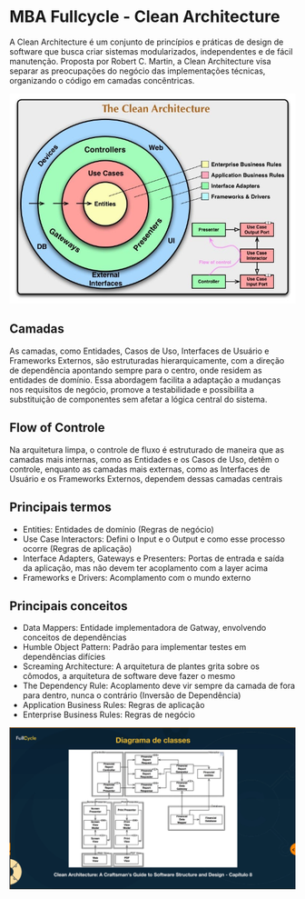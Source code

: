 # MBA Fullcycle - Clean Architecture

A Clean Architecture é um conjunto de princípios e práticas de design de software que busca criar sistemas modularizados, independentes e de fácil manutenção. Proposta por Robert C. Martin, a Clean Architecture visa separar as preocupações do negócio das implementações técnicas, organizando o código em camadas concêntricas.

![Clean Architecture](imagens/clean.jpg)

## Camadas
As camadas, como Entidades, Casos de Uso, Interfaces de Usuário e Frameworks Externos, são estruturadas hierarquicamente, com a direção de dependência apontando sempre para o centro, onde residem as entidades de domínio. Essa abordagem facilita a adaptação a mudanças nos requisitos de negócio, promove a testabilidade e possibilita a substituição de componentes sem afetar a lógica central do sistema.

## Flow of Controle
Na arquitetura limpa, o controle de fluxo é estruturado de maneira que as camadas mais internas, como as Entidades e os Casos de Uso, detêm o controle, enquanto as camadas mais externas, como as Interfaces de Usuário e os Frameworks Externos, dependem dessas camadas centrais

## Principais termos
- Entities: Entidades de domínio (Regras de negócio)
- Use Case Interactors: Defini o Input e o Output e como esse processo ocorre (Regras de aplicação)
- Interface Adapters, Gateways e Presenters: Portas de entrada e saída da aplicação, mas não devem ter acoplamento com a layer acima
- Frameworks e Drivers: Acomplamento com o mundo externo

## Principais conceitos
- Data Mappers: Entidade implementadora de Gatway, envolvendo conceitos de dependências
- Humble Object Pattern: Padrão para implementar testes em dependências difícies
- Screaming Architecture: A arquitetura de plantes grita sobre os cômodos, a arquitetura de software deve fazer o mesmo
- The Dependency Rule: Acoplamento deve vir sempre da camada de fora para dentro, nunca o contrário (Inversão de Dependência)
- Application Business Rules: Regras de aplicação
- Enterprise Business Rules: Regras de negócio

![Diagrama de Classes](imagens/diagrama_classes.png)
